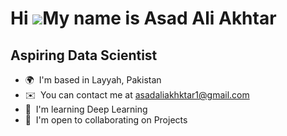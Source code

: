 Hi ![](https://user-images.githubusercontent.com/18350557/176309783-0785949b-9127-417c-8b55-ab5a4333674e.gif)My name is Asad Ali Akhtar
=======================================================================================================================================

Aspiring Data Scientist
-----------------------

*   🌍  I'm based in Layyah, Pakistan
*   ✉️  You can contact me at [asadaliakhktar1@gmail.com](mailto:asadaliakhktar1@gmail.com)
*   🧠  I'm learning Deep Learning
*   🤝  I'm open to collaborating on Projects
